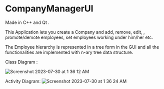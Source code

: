 # CompanyManagerUI

Made in C++ and Qt .

This Application lets you create a Company and add, remove, edit, , promote/demote employees, set employees working under him/her etc.

The Employee hierarchy is represented in a tree form in the GUI and all the functionalities are implemented with n-ary tree data structure.

Class Diagram : 

![Screenshot 2023-07-30 at 1 36 12 AM](https://github.com/Amcodes001/CompanyManagerUI/assets/49248459/3cb27bab-d6f3-41a9-ae43-48106bc51896)

Activity Diagram:
![Screenshot 2023-07-30 at 1 36 24 AM](https://github.com/Amcodes001/CompanyManagerUI/assets/49248459/48e11e71-3a47-43cc-8c7f-e07b031c54d0)


